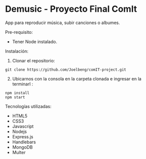 # Demusic - Proyecto Final ComIt

App para reproducir música, subir canciones o albumes.

Pre-requisito:
 * Tener Node instalado.

Instalación:
1. Clonar el repositorio: 
```
git clone https://github.com/Joelbeng/comIT-project.git
```
2. Ubicarnos con la consola en la carpeta clonada e ingresar en la terminarl :
```
npm install
npm start
 ```

Tecnologías utilizadas:
* HTML5
* CSS3
* Javascript
* Nodejs
* Express.js
* Handlebars
* MongoDB
* Multer

